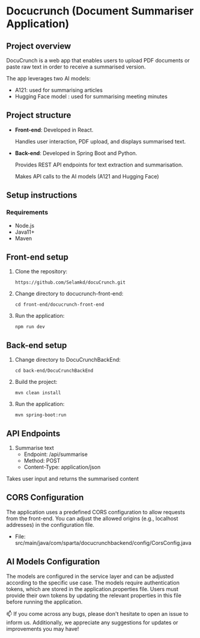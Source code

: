 # Docucrunch (Document Summariser Application)

## Project overview 

DocuCrunch is a web app that enables users to upload PDF documents or paste raw text in order to receive a summarised version. 

The app leverages two AI models:

- A121: used for summarising articles
- Hugging Face model : used for summarising meeting minutes

## Project structure 
- **Front-end**:  Developed in React.
  
   Handles user interaction, PDF upload, and displays summarised text.
     
- **Back-end**: Developed in Spring Boot and Python.
  
     Provides REST API endpoints for text extraction and summarisation.
  
     Makes API calls to the AI models (A121 and Hugging Face)

 ## Setup instructions

  ### Requirements 
  - Node.js
  - Java11+
  - Maven

## Front-end setup 
1. Clone the repository:

   `https://github.com/Selamkd/docuCrunch.git`
2. Change directory to docucrunch-front-end:

   `cd front-end/docucrunch-front-end`
3. Run the application:
 
   `npm run dev`
 ## Back-end setup 


1. Change directory to DocuCrunchBackEnd:

   `cd back-end/DocuCrunchBackEnd`
2. Build the project:
 
   `mvn clean install`
3. Run the application:
   
   `mvn spring-boot:run`
   
 ## API Endpoints 
 1. Summarise text
    - Endpoint: /api/summarise
    - Method: POST
    - Content-Type: application/json
      
Takes user input and returns the summarised content 

 ## CORS Configuration

 The application uses a predefined CORS configuration to allow requests from the front-end. You can adjust the allowed origins (e.g., localhost addresses) in the configuration file.

 - 	File: src/main/java/com/sparta/docucrunchbackend/config/CorsConfig.java

## AI Models Configuration

The models are configured in the service layer and can be adjusted according to the specific use case. The models require authentication tokens, which are stored in the application.properties file. Users must provide their own tokens by updating the relevant properties in this file before running the application. 

📫 If you come across any bugs, please don't hesitate to open an issue to inform us. Additionally, we appreciate any suggestions for updates or improvements you may have!
